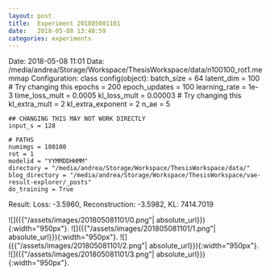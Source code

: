 ```yaml
---
layout: post
title:  Experiment 201805081101
date:   2018-05-08 13:48:59
categories: experiments
---
```

Date: 2018-05-08 11:01
Data: /media/andrea/Storage/Workspace/ThesisWorkspace/data/n100100_rot1.memmap
Configuration: 
class config(object):
    batch_size = 64
    latent_dim = 100 # Try changing this
    epochs = 200
    epoch_updates = 100
    learning_rate = 1e-3 
    time_loss_mult = 0.0005 
    kl_loss_mult = 0.00003 # Try changing this
    kl_extra_mult = 2 
    kl_extra_exponent = 2
    n_ae = 5
    
    ## CHANGING THIS MAY NOT WORK DIRECTLY
    input_s = 128

    # PATHS
    numimgs = 100100
    rot = 1
    modelid = "YYMMDDHHMM"
    directory = "/media/andrea/Storage/Workspace/ThesisWorkspace/data/"
    blog_directory = "/media/andrea/Storage/Workspace/ThesisWorkspace/vae-result-explorer/_posts"
    do_training = True
Result: Loss: -3.5960, Reconstruction: -3.5982, KL: 7414.7019

![]({{"/assets/images/201805081101/0.png"| absolute_url}}){:width="950px"}.
![]({{"/assets/images/201805081101/1.png"| absolute_url}}){:width="950px"}.
![]({{"/assets/images/201805081101/2.png"| absolute_url}}){:width="950px"}.
![]({{"/assets/images/201805081101/3.png"| absolute_url}}){:width="950px"}.